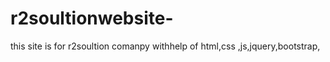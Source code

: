 # r2soultionwebsite-
this site is for r2soultion comanpy withhelp of html,css ,js,jquery,bootstrap, 
